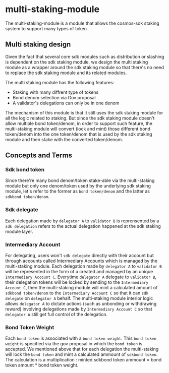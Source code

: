 # multi-staking-module

The multi-staking-module is a module that allows the cosmos-sdk staking system to support many types of token 

## Multi staking design

Given the fact that several core sdk modules such as distribution or slashing is dependent on the sdk staking module, we design the multi staking module as a wrapper around the sdk staking module so that there's no need to replace the sdk staking module and its related modules.

The multi staking module has the following features:
- Staking with many diffrent type of tokens
- Bond denom selection via Gov proposal
- A validator's delegations can only be in one denom

The mechanism of this module is that it still uses the sdk staking module for all the logic related to staking. But since the sdk staking module doesn't allow multiple bond token/denom, in order to support such feature, the multi-staking module will convert (lock and mint) those different bond token/denom into the one token/denom that is used by the sdk staking module and then stake with the converted token/denom. 

## Concepts and Terms

### Sdk bond token 

Since there're many bond denom/token stake-able via the multi-staking module but only one denom/token used by the underlying sdk staking module, let's refer to the former as `bond token/denom` and the latter as `sdkbond token/denom`.

### Sdk delegate

Each delegation made by `delegator A` to `validator B` is reprensented by a `sdk delegation` refers to the actual delegation happened at the sdk staking module layer. 

### Intermediary Account

For delegating, users won't `sdk delegate` directly with their account but through accounts called Intermediary Accounts which is managed by the multi-staking module. Each delegation made by `delegator A` to `validator B` will be represented in the form of a  created and managed by an unique `Intermediary Account C`. Everytime `delegator A` delegate to `validator B`, their delegation tokens will be locked by sending to the `Intermediary Account C`, then the multi-staking module will mint a calculated amount of `sdkbond token/denom` to the `Intermediary Account C` so that it can `sdk delegate` on `delegator A` behalf. The multi-staking module interior logic allows `delegator A` to dictate actions (such as unbonding or withdrawing reward) involving delegations made by `Intermediary Account C` so that `delegator A` still get full control of the delegation.

### Bond Token Weight

Each `bond token` is associated with a `bond token weight`. This `bond token weight` is specified via the gov proposal in which the `bond token` is accepted.
We mentioned above that for each delegation the multi-staking will lock the `bond token` and mint a calculated ammount of `sdkbond token`. The calculation is a multiplication : minted sdkbond token ammount = bond token amount * bond token weight.

